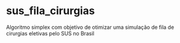 # sus_fila_cirurgias
Algoritmo simplex com objetivo de otimizar uma simulação de fila de cirurgias eletivas pelo SUS no Brasil
